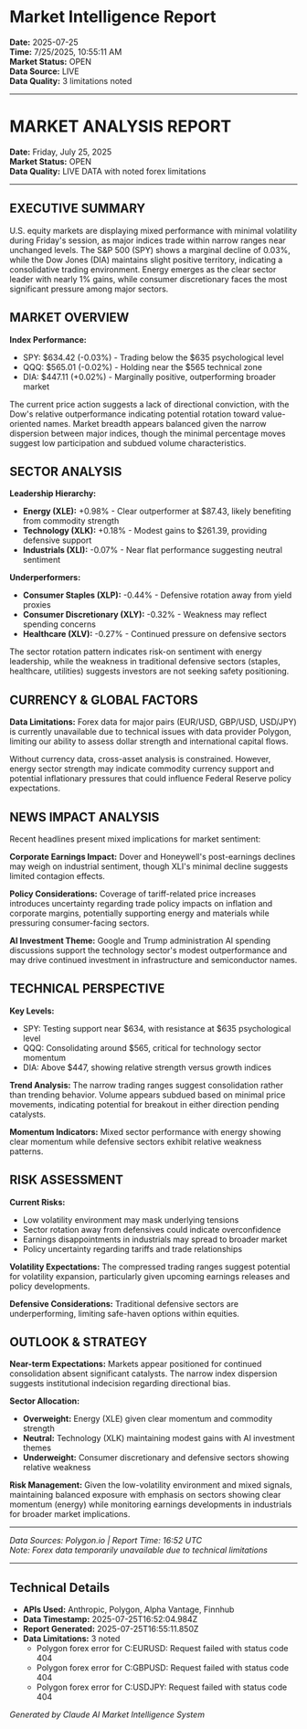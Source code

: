 # Market Intelligence Report
**Date:** 2025-07-25  
**Time:** 7/25/2025, 10:55:11 AM  
**Market Status:** OPEN  
**Data Source:** LIVE  
**Data Quality:** 3 limitations noted  



---

# MARKET ANALYSIS REPORT
**Date:** Friday, July 25, 2025  
**Market Status:** OPEN  
**Data Quality:** LIVE DATA with noted forex limitations

---

## EXECUTIVE SUMMARY

U.S. equity markets are displaying mixed performance with minimal volatility during Friday's session, as major indices trade within narrow ranges near unchanged levels. The S&P 500 (SPY) shows a marginal decline of 0.03%, while the Dow Jones (DIA) maintains slight positive territory, indicating a consolidative trading environment. Energy emerges as the clear sector leader with nearly 1% gains, while consumer discretionary faces the most significant pressure among major sectors.

## MARKET OVERVIEW

**Index Performance:**
- SPY: $634.42 (-0.03%) - Trading below the $635 psychological level
- QQQ: $565.01 (-0.02%) - Holding near the $565 technical zone  
- DIA: $447.11 (+0.02%) - Marginally positive, outperforming broader market

The current price action suggests a lack of directional conviction, with the Dow's relative outperformance indicating potential rotation toward value-oriented names. Market breadth appears balanced given the narrow dispersion between major indices, though the minimal percentage moves suggest low participation and subdued volume characteristics.

## SECTOR ANALYSIS

**Leadership Hierarchy:**
- **Energy (XLE):** +0.98% - Clear outperformer at $87.43, likely benefiting from commodity strength
- **Technology (XLK):** +0.18% - Modest gains to $261.39, providing defensive support
- **Industrials (XLI):** -0.07% - Near flat performance suggesting neutral sentiment

**Underperformers:**
- **Consumer Staples (XLP):** -0.44% - Defensive rotation away from yield proxies
- **Consumer Discretionary (XLY):** -0.32% - Weakness may reflect spending concerns
- **Healthcare (XLV):** -0.27% - Continued pressure on defensive sectors

The sector rotation pattern indicates risk-on sentiment with energy leadership, while the weakness in traditional defensive sectors (staples, healthcare, utilities) suggests investors are not seeking safety positioning.

## CURRENCY & GLOBAL FACTORS

**Data Limitations:** Forex data for major pairs (EUR/USD, GBP/USD, USD/JPY) is currently unavailable due to technical issues with data provider Polygon, limiting our ability to assess dollar strength and international capital flows.

Without currency data, cross-asset analysis is constrained. However, energy sector strength may indicate commodity currency support and potential inflationary pressures that could influence Federal Reserve policy expectations.

## NEWS IMPACT ANALYSIS

Recent headlines present mixed implications for market sentiment:

**Corporate Earnings Impact:** Dover and Honeywell's post-earnings declines may weigh on industrial sentiment, though XLI's minimal decline suggests limited contagion effects.

**Policy Considerations:** Coverage of tariff-related price increases introduces uncertainty regarding trade policy impacts on inflation and corporate margins, potentially supporting energy and materials while pressuring consumer-facing sectors.

**AI Investment Theme:** Google and Trump administration AI spending discussions support the technology sector's modest outperformance and may drive continued investment in infrastructure and semiconductor names.

## TECHNICAL PERSPECTIVE

**Key Levels:**
- SPY: Testing support near $634, with resistance at $635 psychological level
- QQQ: Consolidating around $565, critical for technology sector momentum
- DIA: Above $447, showing relative strength versus growth indices

**Trend Analysis:** The narrow trading ranges suggest consolidation rather than trending behavior. Volume appears subdued based on minimal price movements, indicating potential for breakout in either direction pending catalysts.

**Momentum Indicators:** Mixed sector performance with energy showing clear momentum while defensive sectors exhibit relative weakness patterns.

## RISK ASSESSMENT

**Current Risks:**
- Low volatility environment may mask underlying tensions
- Sector rotation away from defensives could indicate overconfidence
- Earnings disappointments in industrials may spread to broader market
- Policy uncertainty regarding tariffs and trade relationships

**Volatility Expectations:** The compressed trading ranges suggest potential for volatility expansion, particularly given upcoming earnings releases and policy developments.

**Defensive Considerations:** Traditional defensive sectors are underperforming, limiting safe-haven options within equities.

## OUTLOOK & STRATEGY

**Near-term Expectations:** Markets appear positioned for continued consolidation absent significant catalysts. The narrow index dispersion suggests institutional indecision regarding directional bias.

**Sector Allocation:**
- **Overweight:** Energy (XLE) given clear momentum and commodity strength
- **Neutral:** Technology (XLK) maintaining modest gains with AI investment themes
- **Underweight:** Consumer discretionary and defensive sectors showing relative weakness

**Risk Management:** Given the low-volatility environment and mixed signals, maintaining balanced exposure with emphasis on sectors showing clear momentum (energy) while monitoring earnings developments in industrials for broader market implications.

---
*Data Sources: Polygon.io | Report Time: 16:52 UTC*  
*Note: Forex data temporarily unavailable due to technical limitations*

---

## Technical Details
- **APIs Used:** Anthropic, Polygon, Alpha Vantage, Finnhub
- **Data Timestamp:** 2025-07-25T16:52:04.984Z
- **Report Generated:** 2025-07-25T16:55:11.850Z
- **Data Limitations:** 3 noted
  - Polygon forex error for C:EURUSD: Request failed with status code 404
  - Polygon forex error for C:GBPUSD: Request failed with status code 404
  - Polygon forex error for C:USDJPY: Request failed with status code 404

*Generated by Claude AI Market Intelligence System*
